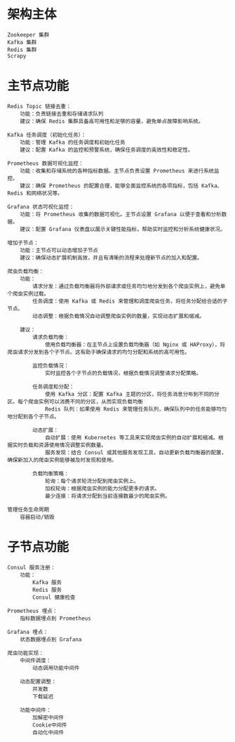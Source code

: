 # 架构主体
    Zookeeper 集群
    Kafka 集群
    Redis 集群
    Scrapy

# 主节点功能
    Redis Topic 链接去重：
        功能：负责链接去重和存储请求队列
        建议：确保 Redis 集群具备高可用性和足够的容量，避免单点故障影响系统。
    
    Kafka 任务调度（初始化任务）：
        功能：管理 Kafka 的任务调度和初始化任务
        建议：配置 Kafka 的监控和预警系统，确保任务调度的高效性和稳定性。
    
    Prometheus 数据可视化监控：
        功能：收集和存储系统的各种指标数据。主节点负责设置 Prometheus 来进行系统监控。
        建议：确保 Prometheus 的配置合理，能够全面监控系统的各项指标，包括 Kafka、Redis 和网络状况等。
    
    Grafana 状态可视化监控：
        功能：将 Prometheus 收集的数据可视化。主节点设置 Grafana 以便于查看和分析数据。
        建议：配置 Grafana 仪表盘以展示关键性能指标，帮助实时监控和分析系统健康状况。
    
    增加子节点：
        功能：主节点可以动态增加子节点
        建议：确保动态扩展机制高效，并且有清晰的流程来处理新节点的加入和配置。

    爬虫负载均衡：
        功能：
            请求分发：通过负载均衡器将外部请求或任务均匀地分发到各个爬虫实例上，避免单个爬虫实例过载。
            任务调度：使用 Kafka 或 Redis 来管理和调度爬虫任务，将任务分配给合适的子节点。
            动态调整：根据负载情况自动调整爬虫实例的数量，实现动态扩展和缩减。
    
        建议：
            请求负载均衡：
                使用负载均衡器：在主节点上设置负载均衡器（如 Nginx 或 HAProxy），将爬虫请求分发到各个子节点。这有助于确保请求的均匀分配和系统的高可用性。
    
            监控负载情况：
                实时监控各个子节点的负载情况，根据负载情况调整请求分配策略。
            
            任务调度和分配：
                使用 Kafka 分区：配置 Kafka 主题的分区，将任务消息分布到不同的分区。每个爬虫实例可以消费不同的分区，从而实现负载均衡
                Redis 队列：如果使用 Redis 来管理任务队列，确保队列中的任务能够均匀地分配到各个子节点。
            
            动态扩展：
                自动扩展：使用 Kubernetes 等工具来实现爬虫实例的自动扩展和缩减。根据实时负载和资源使用情况调整实例数量。
                服务发现：结合 Consul 或其他服务发现工具，自动更新负载均衡器的配置，确保新加入的爬虫实例能够被及时发现和使用。
            
            负载均衡策略：
                轮询：每个请求轮流分配到爬虫实例上。
                加权轮询：根据爬虫实例的能力分配更多的请求。
                最少连接：将请求分配到当前连接数最少的爬虫实例。

    管理任务生命周期
        容器启动/销毁


# 子节点功能
    Consul 服务注册：
        功能：
            Kafka 服务
            Redis 服务
            Consul 健康检查

    Prometheus 埋点：
        指标数据埋点到 Prometheus

    Grafana 埋点：
        状态数据埋点到 Grafana

    爬虫功能实现：
        中间件调度：
            动态调用功能中间件

        动态配置调整：
            并发数
            下载延迟

        功能中间件：
            加解密中间件
            Cookie中间件
            自动化中间件